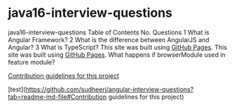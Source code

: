 # java16-interview-questions
java16-interview-questions
Table of Contents
No.	Questions
1	<a> What is Angular Framework? </a>
2	What is the difference between AngularJS and Angular?
3	What is TypeScript?
This site was built using [GitHub Pages](https://pages.github.com/).
This site was built using [GitHub Pages](https://pages.github.com/).
What happens if browserModule used in feature module?

[Contribution guidelines for this project](docs/CONTRIBUTING.md)

[test](https://github.com/sudheerj/angular-interview-questions?tab=readme-md-file#Contribution guidelines for this project)
